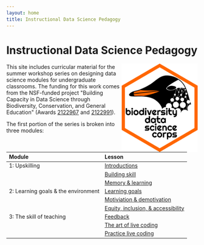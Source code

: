```yaml
---
layout: home
title: Instructional Data Science Pedagogy
---
```


# Instructional Data Science Pedagogy

<img align="right" width="200" src="assets/img/bdsc-logo-hex.png" alt="Hexagon with penguin logo for Biodiversity Data Science Corps"/>

This site includes curricular material for the summer workshop series on
designing data science modules for undergraduate classrooms. The funding for
this work comes from the NSF-funded project "Building Capacity in Data
Science through Biodiversity, Conservation, and General Education" (Awards
[2122967](https://www.nsf.gov/awardsearch/showAward?AWD_ID=2122967)
and [2122991](https://www.nsf.gov/awardsearch/showAward?AWD_ID=2122991)).

The first portion of the series is broken into three modules:

| Module | Lesson |
|:-------|:-------|
| 1: Upskilling | [Introductions](1-1-introductions.md) |
| | [Building skill](1-2-building-skill.md) |
| | [Memory & learning](1-3-memory-load.md) |
| 2: Learning goals & the environment | [Learning goals](2-1-learning-goals.md) |
| | [Motiviation & demotivation](2-2-motivation.md) |
| | [Equity, inclusion, & accessibility](2-3-eia.md) |
| 3: The skill of teaching | [Feedback](3-1-feedback.md) |
| | [The art of live coding](3-2-live-coding.md) |
| | [Practice live coding](3-3-practice.md) |
